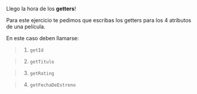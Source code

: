 Llego la hora de los **getters**!

Para este ejercicio te pedimos que escribas los getters para los 4 atributos de una película.

En este caso deben llamarse:

> 1. `getId`

> 2. `getTitulo`

> 3. `getRating`

> 4. `getFechaDeEstreno`